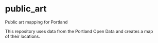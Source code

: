 # public_art
Public art mapping for Portland

This repository uses data from the Portland Open Data and creates a map of their locations. 

